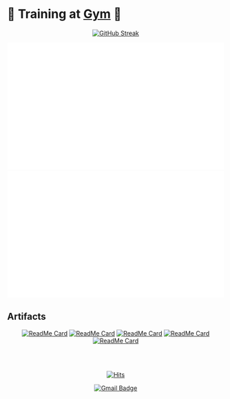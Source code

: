 # 💪 Training at [Gym](https://github.com/Sparta-Gym) 💪

<div align=center>

 [![GitHub Streak](https://github-readme-streak-stats.herokuapp.com/?user=ZeroOnePro&theme=highcontrast)](https://git.io/streak-stats)
  
 ![](https://raw.githubusercontent.com/ZeroOnePro/github-stats/master/generated/overview.svg#gh-dark-mode-only)
 ![](https://raw.githubusercontent.com/ZeroOnePro/github-stats/master/generated/languages.svg#gh-dark-mode-only)

</div>

## Artifacts

<div align=center>

[![ReadMe Card](https://github-readme-stats.vercel.app/api/pin/?username=ZeroOnePro&repo=Problem-Solving&theme=github_dark)](https://github.com/ZeroOnePro/Problem-Solving)
[![ReadMe Card](https://github-readme-stats.vercel.app/api/pin/?username=ZeroOnePro&repo=Machine-Learning&theme=github_dark)](https://github.com/ZeroOnePro/Machine-Learning)
[![ReadMe Card](https://github-readme-stats.vercel.app/api/pin/?username=ZeroOnePro&repo=System&theme=github_dark)](https://github.com/ZeroOnePro/System)
[![ReadMe Card](https://github-readme-stats.vercel.app/api/pin/?username=ZeroOnePro&repo=Self-Study&theme=github_dark)](https://github.com/ZeroOnePro/Self-Study)
[![ReadMe Card](https://github-readme-stats.vercel.app/api/pin/?username=ZeroOnePro&repo=Assignments&theme=github_dark)](https://github.com/ZeroOnePro/Assignments)

</div>

<br />
<br />

<div align=center>


 [![Hits](https://hits.seeyoufarm.com/api/count/incr/badge.svg?url=https%3A%2F%2Fgithub.com%2FZeroOnePro)](https://hits.seeyoufarm.com)
<!--  [![Youtube Badge](https://img.shields.io/badge/Youtube-ff0000?style=flat-square&logo=youtube&link=https://www.youtube.com/channel/UCn9XdNmBSqyIVlJLFm_7h1w?view_as=subscriber)](https://www.youtube.com/channel/UCn9XdNmBSqyIVlJLFm_7h1w?view_as=subscriber)
 [![Facebook Badge](https://img.shields.io/badge/facebook-1877f2?style=flat-square&logo=facebook&logoColor=white&link=https://www.facebook.com/profile.php?id=100010671258690)](https://www.facebook.com/profile.php?id=100010671258690) -->
 [![Gmail Badge](https://img.shields.io/badge/Gmail-d14836?style=flat-square&logo=Gmail&logoColor=white&link=mailto:dbtjdals1771@ajou.ac.kr)](mailto:dbtjdals1771@ajou.ac.kr)

</div>
